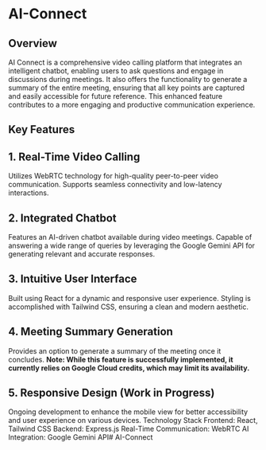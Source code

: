 # AI-Connect



<h2>Overview</h2>
AI Connect is a comprehensive video calling platform that integrates an intelligent chatbot, enabling users to ask questions and engage in discussions during meetings. It also offers the functionality to generate a summary of the entire meeting, ensuring that all key points are captured and easily accessible for future reference. This enhanced feature contributes to a more engaging and productive communication experience.


<h2>Key Features</h2>

<h2>1. Real-Time Video Calling</h2>
Utilizes WebRTC technology for high-quality peer-to-peer video communication.
Supports seamless connectivity and low-latency interactions.

<h2>2. Integrated Chatbot</h2>
Features an AI-driven chatbot available during video meetings.
Capable of answering a wide range of queries by leveraging the Google Gemini API for generating relevant and accurate responses.

<h2>3. Intuitive User Interface</h2>
Built using React for a dynamic and responsive user experience.
Styling is accomplished with Tailwind CSS, ensuring a clean and modern aesthetic.
  
<h2>4. Meeting Summary Generation</h2>
Provides an option to generate a summary of the meeting once it concludes.
<b>Note: While this feature is successfully implemented, it currently relies on Google Cloud credits, which may limit its availability.</b>
  
<h2>5. Responsive Design (Work in Progress)</h2>
Ongoing development to enhance the mobile view for better accessibility and user experience on various devices.
Technology Stack
Frontend: React, Tailwind CSS
Backend: Express.js
Real-Time Communication: WebRTC
AI Integration: Google Gemini API# AI-Connect

